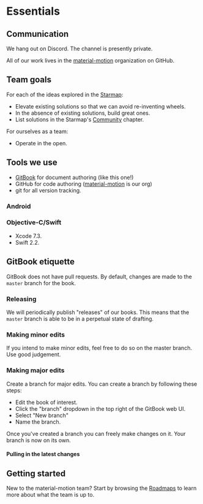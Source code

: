 # Essentials

## Communication

We hang out on Discord. The channel is presently private.

All of our work lives in the [material-motion](https://github.com/material-motion) organization on GitHub.

## Team goals

For each of the ideas explored in the [Starmap](https://material-motion.gitbooks.io/material-motion-starmap/content/):

- Elevate existing solutions so that we can avoid re-inventing wheels.
- In the absence of existing solutions, build great ones.
- List solutions in the Starmap's [Community](https://material-motion.gitbooks.io/material-motion-starmap/content/community/) chapter.

For ourselves as a team:

- Operate in the open.

## Tools we use

- [GitBook](https://www.gitbook.com/) for document authoring (like this one!)
- GitHub for code authoring ([material-motion](https://github.com/material-motion) is our org)
- git for all version tracking.

### Android

### Objective-C/Swift

- Xcode 7.3.
- Swift 2.2.

## GitBook etiquette

GitBook does not have pull requests. By default, changes are made to the `master` branch for the book.

### Releasing

We will periodically publish "releases" of our books. This means that the `master` branch is able to be in a perpetual state of drafting.

### Making minor edits

If you intend to make minor edits, feel free to do so on the master branch. Use good judgement.

### Making major edits

Create a branch for major edits. You can create a branch by following these steps:

- Edit the book of interest.
- Click the "branch" dropdown in the top right of the GitBook web UI.
- Select "New branch"
- Name the branch.

Once you've created a branch you can freely make changes on it. Your branch is now on its own.

#### Pulling in the latest changes

## Getting started

New to the material-motion team? Start by browsing the [Roadmaps](roadmaps/) to learn more about what the team is up to.
